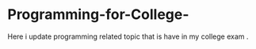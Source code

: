 # Programming-for-College-
Here i update  programming related topic that is have in my  college exam  . 
